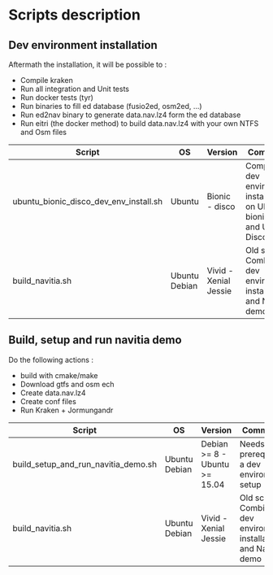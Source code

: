 # Scripts description

## Dev environment installation

Aftermath the installation, it will be possible to :
 - Compile kraken
 - Run all integration and Unit tests
 - Run docker tests (tyr)
 - Run binaries to fill ed database (fusio2ed, osm2ed, ...)
 - Run ed2nav binary to generate data.nav.lz4 form the ed database
 - Run eitri (the docker method) to build data.nav.lz4 with your own NTFS and Osm files

Script                                   | OS                | Version                           | Comments
-----------------------------------------|-------------------|-----------------------------------|--------------------------
ubuntu_bionic_disco_dev_env_install.sh   | Ubuntu            | Bionic - disco                    | Complete dev environment installation on Ubuntu bionic LTS and Ubuntu Disco.
build_navitia.sh                         | Ubuntu<br>Debian  | Vivid - Xenial<br>Jessie          | Old script. Combine dev environment installation and Navitia demo

## Build, setup and run navitia demo

Do the following actions :
- build with cmake/make
- Download gtfs and osm ech
- Create data.nav.lz4
- Create conf files
- Run Kraken + Jormungandr

Script                                   | OS                | Version                           | Comments
-----------------------------------------|-------------------|-----------------------------------|---------------------------
build_setup_and_run_navitia_demo.sh      | Ubuntu<br>Debian  | Debian >= 8 - Ubuntu >= 15.04     | Needs as a prerequisite, a dev environment setup
build_navitia.sh                         | Ubuntu<br>Debian  | Vivid - Xenial<br>Jessie          | Old script. Combine dev environment installation and Navitia demo
